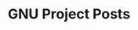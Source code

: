 ---
title: GNU Project Posts
permalink: /projects/gnu/posts/
layout: related_project_posts
key: GNU
---